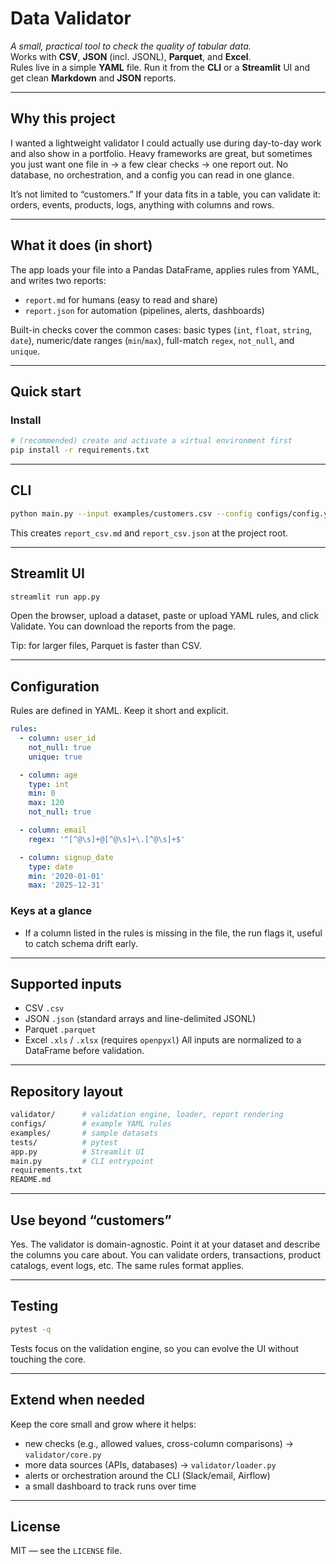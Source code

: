 # Data Validator

*A small, practical tool to check the quality of tabular data.*  
Works with **CSV**, **JSON** (incl. JSONL), **Parquet**, and **Excel**.  
Rules live in a simple **YAML** file. Run it from the **CLI** or a **Streamlit** UI and get clean **Markdown** and **JSON** reports.

---

## Why this project

I wanted a lightweight validator I could actually use during day-to-day work and also show in a portfolio. Heavy frameworks are great, but sometimes you just want one file in → a few clear checks → one report out. No database, no orchestration, and a config you can read in one glance.

It’s not limited to “customers.” If your data fits in a table, you can validate it: orders, events, products, logs, anything with columns and rows.

---

## What it does (in short)

The app loads your file into a Pandas DataFrame, applies rules from YAML, and writes two reports:
- `report.md` for humans (easy to read and share)
- `report.json` for automation (pipelines, alerts, dashboards)

Built-in checks cover the common cases: basic types (`int`, `float`, `string`, `date`), numeric/date ranges (`min`/`max`), full-match `regex`, `not_null`, and `unique`.

---

## Quick start

### Install
```bash
# (recommended) create and activate a virtual environment first
pip install -r requirements.txt
```

---

## CLI
```bash
python main.py --input examples/customers.csv --config configs/config.yaml --output report_csv
```
This creates `report_csv.md` and `report_csv.json` at the project root.

---

## Streamlit UI
```bash
streamlit run app.py
```
Open the browser, upload a dataset, paste or upload YAML rules, and click Validate.
You can download the reports from the page.

Tip: for larger files, Parquet is faster than CSV.

---

## Configuration
Rules are defined in YAML. Keep it short and explicit.
```yaml
rules:
  - column: user_id
    not_null: true
    unique: true

  - column: age
    type: int
    min: 0
    max: 120
    not_null: true

  - column: email
    regex: '^[^@\s]+@[^@\s]+\.[^@\s]+$'

  - column: signup_date
    type: date
    min: '2020-01-01'
    max: '2025-12-31'
```
### Keys at a glance
- If a column listed in the rules is missing in the file, the run flags it, useful to catch schema drift early.

---

## Supported inputs
- CSV `.csv`
- JSON `.json` (standard arrays and line-delimited JSONL)
- Parquet `.parquet`
- Excel `.xls` / `.xlsx` (requires `openpyxl`)
All inputs are normalized to a DataFrame before validation.

---

## Repository layout
```bash
validator/      # validation engine, loader, report rendering
configs/        # example YAML rules
examples/       # sample datasets
tests/          # pytest
app.py          # Streamlit UI
main.py         # CLI entrypoint
requirements.txt
README.md

```

---

## Use beyond “customers”
Yes. The validator is domain-agnostic. Point it at your dataset and describe the columns you care about. You can validate orders, transactions, product catalogs, event logs, etc. The same rules format applies.

---

## Testing
```bash
pytest -q
```
Tests focus on the validation engine, so you can evolve the UI without touching the core.

---

## Extend when needed
Keep the core small and grow where it helps:
- new checks (e.g., allowed values, cross-column comparisons) → `validator/core.py`
- more data sources (APIs, databases) → `validator/loader.py`
- alerts or orchestration around the CLI (Slack/email, Airflow)
- a small dashboard to track runs over time

---

## License
MIT — see the `LICENSE` file.
